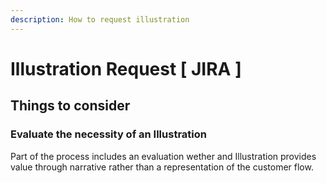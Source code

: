 ```yaml
---
description: How to request illustration
---
```


# Illustration Request \[ JIRA \]

## Things to consider

### Evaluate the necessity of an Illustration

Part of the process includes an evaluation wether and Illustration provides value through narrative rather than a representation of the customer flow.



